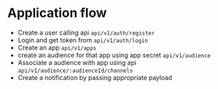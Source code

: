 # Application flow

- Create a user calling api `api/v1/auth/register`
- Login and get token from `api/v1/auth/login`
- Create an app `api/v1/apps`
- create an audience for that app using app secret `api/v1/audience`
- Associate a audience with app using api `api/v1/audience/:audienceId/channels`
- Create a notification by passing appropriate payload
